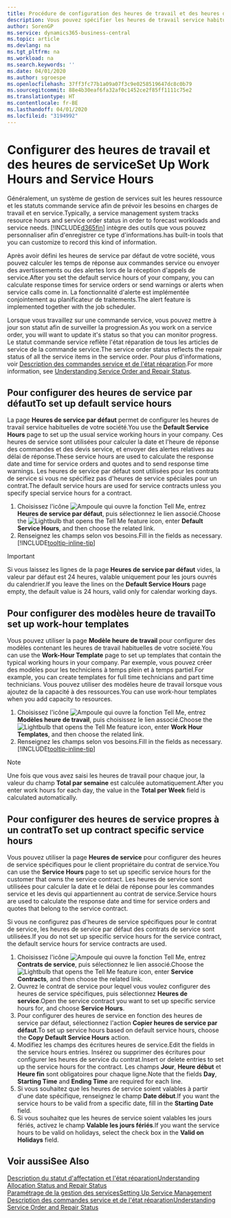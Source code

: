 ```yaml
---
title: Procédure de configuration des heures de travail et des heures de service | Microsoft Docs
description: Vous pouvez spécifier les heures de travail service habituelles de votre société. Ces heures de service sont utilisées pour calculer la date et l'heure de réponse des commandes et des devis service, et envoyer des alertes relatives au délai de réponse.
author: SorenGP
ms.service: dynamics365-business-central
ms.topic: article
ms.devlang: na
ms.tgt_pltfrm: na
ms.workload: na
ms.search.keywords: ''
ms.date: 04/01/2020
ms.author: sgroespe
ms.openlocfilehash: 37ff3fc77b1a09a07f3c9e0258519647dc8c0b79
ms.sourcegitcommit: 88e4b30eaf6fa32af0c1452ce2f85ff1111c75e2
ms.translationtype: HT
ms.contentlocale: fr-BE
ms.lasthandoff: 04/01/2020
ms.locfileid: "3194992"
---
```

# <a name="set-up-work-hours-and-service-hours"></a><span data-ttu-id="27de1-104">Configurer des heures de travail et des heures de service</span><span class="sxs-lookup"><span data-stu-id="27de1-104">Set Up Work Hours and Service Hours</span></span>
<span data-ttu-id="27de1-105">Généralement, un système de gestion de services suit les heures ressource et les statuts commande service afin de prévoir les besoins en charges de travail et en service.</span><span class="sxs-lookup"><span data-stu-id="27de1-105">Typically, a service management system tracks resource hours and service order status in order to forecast workloads and service needs.</span></span> [!INCLUDE[d365fin](includes/d365fin_md.md)] <span data-ttu-id="27de1-106">intègre des outils que vous pouvez personnaliser afin d'enregistrer ce type d'informations.</span><span class="sxs-lookup"><span data-stu-id="27de1-106">has built-in tools that you can customize to record this kind of information.</span></span>  
  
<span data-ttu-id="27de1-107">Après avoir défini les heures de service par défaut de votre société, vous pouvez calculer les temps de réponse aux commandes service ou envoyer des avertissements ou des alertes lors de la réception d'appels de service.</span><span class="sxs-lookup"><span data-stu-id="27de1-107">After you set the default service hours of your company, you can calculate response times for service orders or send warnings or alerts when service calls come in.</span></span> <span data-ttu-id="27de1-108">La fonctionnalité d'alerte est implémentée conjointement au planificateur de traitements.</span><span class="sxs-lookup"><span data-stu-id="27de1-108">The alert feature is implemented together with the job scheduler.</span></span>   
  
<span data-ttu-id="27de1-109">Lorsque vous travaillez sur une commande service, vous pouvez mettre à jour son statut afin de surveiller la progression.</span><span class="sxs-lookup"><span data-stu-id="27de1-109">As you work on a service order, you will want to update it's status so that you can monitor progress.</span></span> <span data-ttu-id="27de1-110">Le statut commande service reflète l'état réparation de tous les articles de service de la commande service.</span><span class="sxs-lookup"><span data-stu-id="27de1-110">The service order status reflects the repair status of all the service items in the service order.</span></span> <span data-ttu-id="27de1-111">Pour plus d'informations, voir [Description des commandes service et de l'état réparation](service-order-repair-status.md).</span><span class="sxs-lookup"><span data-stu-id="27de1-111">For more information, see [Understanding Service Order and Repair Status](service-order-repair-status.md).</span></span> 

## <a name="to-set-up-default-service-hours"></a><span data-ttu-id="27de1-112">Pour configurer des heures de service par défaut</span><span class="sxs-lookup"><span data-stu-id="27de1-112">To set up default service hours</span></span>  
<span data-ttu-id="27de1-113">La page **Heures de service par défaut** permet de configurer les heures de travail service habituelles de votre société.</span><span class="sxs-lookup"><span data-stu-id="27de1-113">You use the **Default Service Hours** page to set up the usual service working hours in your company.</span></span> <span data-ttu-id="27de1-114">Ces heures de service sont utilisées pour calculer la date et l'heure de réponse des commandes et des devis service, et envoyer des alertes relatives au délai de réponse.</span><span class="sxs-lookup"><span data-stu-id="27de1-114">These service hours are used to calculate the response date and time for service orders and quotes and to send response time warnings.</span></span> <span data-ttu-id="27de1-115">Les heures de service par défaut sont utilisées pour les contrats de service si vous ne spécifiez pas d'heures de service spéciales pour un contrat.</span><span class="sxs-lookup"><span data-stu-id="27de1-115">The default service hours are used for service contracts unless you specify special service hours for a contract.</span></span>  
  
1. <span data-ttu-id="27de1-116">Choisissez l'icône ![Ampoule qui ouvre la fonction Tell Me](media/ui-search/search_small.png "Dites-moi ce que vous voulez faire"), entrez **Heures de service par défaut**, puis sélectionnez le lien associé.</span><span class="sxs-lookup"><span data-stu-id="27de1-116">Choose the ![Lightbulb that opens the Tell Me feature](media/ui-search/search_small.png "Tell me what you want to do") icon, enter **Default Service Hours**, and then choose the related link.</span></span>  
2. <span data-ttu-id="27de1-117">Renseignez les champs selon vos besoins.</span><span class="sxs-lookup"><span data-stu-id="27de1-117">Fill in the fields as necessary.</span></span> [!INCLUDE[tooltip-inline-tip](includes/tooltip-inline-tip_md.md)]  
  
> [!IMPORTANT]  
>  <span data-ttu-id="27de1-118">Si vous laissez les lignes de la page **Heures de service par défaut** vides, la valeur par défaut est 24 heures, valable uniquement pour les jours ouvrés du calendrier.</span><span class="sxs-lookup"><span data-stu-id="27de1-118">If you leave the lines on the **Default Service Hours** page empty, the default value is 24 hours, valid only for calendar working days.</span></span>  
  
## <a name="to-set-up-work-hour-templates"></a><span data-ttu-id="27de1-119">Pour configurer des modèles heure de travail</span><span class="sxs-lookup"><span data-stu-id="27de1-119">To set up work-hour templates</span></span>
<span data-ttu-id="27de1-120">Vous pouvez utiliser la page **Modèle heure de travail** pour configurer des modèles contenant les heures de travail habituelles de votre société.</span><span class="sxs-lookup"><span data-stu-id="27de1-120">You can use the **Work-Hour Template** page to set up templates that contain the typical working hours in your company.</span></span> <span data-ttu-id="27de1-121">Par exemple, vous pouvez créer des modèles pour les techniciens à temps plein et à temps partiel.</span><span class="sxs-lookup"><span data-stu-id="27de1-121">For example, you can create templates for full time technicians and part time technicians.</span></span> <span data-ttu-id="27de1-122">Vous pouvez utiliser des modèles heure de travail lorsque vous ajoutez de la capacité à des ressources.</span><span class="sxs-lookup"><span data-stu-id="27de1-122">You can use work-hour templates when you add capacity to resources.</span></span>  
  
1. <span data-ttu-id="27de1-123">Choisissez l'icône ![Ampoule qui ouvre la fonction Tell Me](media/ui-search/search_small.png "Dites-moi ce que vous voulez faire"), entrez **Modèles heure de travail**, puis choisissez le lien associé.</span><span class="sxs-lookup"><span data-stu-id="27de1-123">Choose the ![Lightbulb that opens the Tell Me feature](media/ui-search/search_small.png "Tell me what you want to do") icon, enter **Work Hour Templates**, and then choose the related link.</span></span>  
2. <span data-ttu-id="27de1-124">Renseignez les champs selon vos besoins.</span><span class="sxs-lookup"><span data-stu-id="27de1-124">Fill in the fields as necessary.</span></span> [!INCLUDE[tooltip-inline-tip](includes/tooltip-inline-tip_md.md)]  
  
> [!Note]
> <span data-ttu-id="27de1-125">Une fois que vous avez saisi les heures de travail pour chaque jour, la valeur du champ **Total par semaine** est calculée automatiquement.</span><span class="sxs-lookup"><span data-stu-id="27de1-125">After you enter work hours for each day, the value in the **Total per Week** field is calculated automatically.</span></span>  

## <a name="to-set-up-contract-specific-service-hours"></a><span data-ttu-id="27de1-126">Pour configurer des heures de service propres à un contrat</span><span class="sxs-lookup"><span data-stu-id="27de1-126">To set up contract specific service hours</span></span>  
<span data-ttu-id="27de1-127">Vous pouvez utiliser la page **Heures de service** pour configurer des heures de service spécifiques pour le client propriétaire du contrat de service.</span><span class="sxs-lookup"><span data-stu-id="27de1-127">You can use the **Service Hours** page to set up specific service hours for the customer that owns the service contract.</span></span> <span data-ttu-id="27de1-128">Les heures de service sont utilisées pour calculer la date et le délai de réponse pour les commandes service et les devis qui appartiennent au contrat de service.</span><span class="sxs-lookup"><span data-stu-id="27de1-128">Service hours are used to calculate the response date and time for service orders and quotes that belong to the service contract.</span></span>  
  
<span data-ttu-id="27de1-129">Si vous ne configurez pas d'heures de service spécifiques pour le contrat de service, les heures de service par défaut des contrats de service sont utilisées.</span><span class="sxs-lookup"><span data-stu-id="27de1-129">If you do not set up specific service hours for the service contract, the default service hours for service contracts are used.</span></span>  
  
1. <span data-ttu-id="27de1-130">Choisissez l'icône ![Ampoule qui ouvre la fonction Tell Me](media/ui-search/search_small.png "Dites-moi ce que vous voulez faire"), entrez **Contrats de service**, puis sélectionnez le lien associé.</span><span class="sxs-lookup"><span data-stu-id="27de1-130">Choose the ![Lightbulb that opens the Tell Me feature](media/ui-search/search_small.png "Tell me what you want to do") icon, enter **Service Contracts**, and then choose the related link.</span></span>  
2. <span data-ttu-id="27de1-131">Ouvrez le contrat de service pour lequel vous voulez configurer des heures de service spécifiques, puis sélectionnez **Heures de service**.</span><span class="sxs-lookup"><span data-stu-id="27de1-131">Open the service contract you want to set up specific service hours for, and choose **Service Hours**.</span></span>  
4. <span data-ttu-id="27de1-132">Pour configurer des heures de service en fonction des heures de service par défaut, sélectionnez l'action **Copier heures de service par défaut**.</span><span class="sxs-lookup"><span data-stu-id="27de1-132">To set up service hours based on default service hours, choose the **Copy Default Service Hours** action.</span></span>  
5. <span data-ttu-id="27de1-133">Modifiez les champs des écritures heures de service.</span><span class="sxs-lookup"><span data-stu-id="27de1-133">Edit the fields in the service hours entries.</span></span> <span data-ttu-id="27de1-134">Insérez ou supprimer des écritures pour configurer les heures de service du contrat.</span><span class="sxs-lookup"><span data-stu-id="27de1-134">Insert or delete entries to set up the service hours for the contract.</span></span> <span data-ttu-id="27de1-135">Les champs **Jour**, **Heure début** et **Heure fin** sont obligatoires pour chaque ligne.</span><span class="sxs-lookup"><span data-stu-id="27de1-135">Note that the fields **Day**, **Starting Time** and **Ending Time** are required for each line.</span></span>  
6. <span data-ttu-id="27de1-136">Si vous souhaitez que les heures de service soient valables à partir d'une date spécifique, renseignez le champ **Date début**.</span><span class="sxs-lookup"><span data-stu-id="27de1-136">If you want the service hours to be valid from a specific date, fill in the **Starting Date** field.</span></span>  
7. <span data-ttu-id="27de1-137">Si vous souhaitez que les heures de service soient valables les jours fériés, activez le champ **Valable les jours fériés**.</span><span class="sxs-lookup"><span data-stu-id="27de1-137">If you want the service hours to be valid on holidays, select the check box in the **Valid on Holidays** field.</span></span>  

## <a name="see-also"></a><span data-ttu-id="27de1-138">Voir aussi</span><span class="sxs-lookup"><span data-stu-id="27de1-138">See Also</span></span>  
[<span data-ttu-id="27de1-139">Description du statut d'affectation et l'état réparation</span><span class="sxs-lookup"><span data-stu-id="27de1-139">Understanding Allocation Status and Repair Status</span></span>](service-allocation-status-and-repair-status.md)  
[<span data-ttu-id="27de1-140">Paramétrage de la gestion des services</span><span class="sxs-lookup"><span data-stu-id="27de1-140">Setting Up Service Management</span></span>](service-setup-service.md)  
[<span data-ttu-id="27de1-141">Description des commandes service et de l'état réparation</span><span class="sxs-lookup"><span data-stu-id="27de1-141">Understanding Service Order and Repair Status</span></span>](service-order-repair-status.md)  
